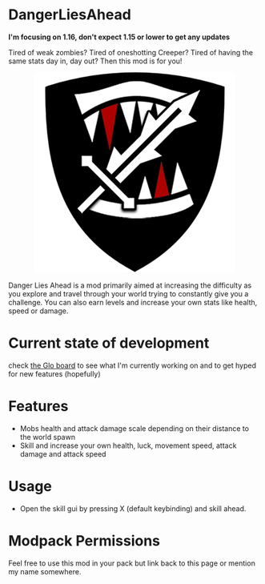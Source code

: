 # DangerLiesAhead

**I'm focusing on 1.16, don't expect 1.15 or lower to get any updates**

Tired of weak zombies? Tired of oneshotting Creeper? Tired of having the same stats day in, day out? Then this mod is for you!

<div style="text-align:center">
  <img src="logo.png"/>
</div>

Danger Lies Ahead is a mod primarily aimed at increasing the difficulty as you explore and travel through your world trying to constantly give you a challenge. You can also earn levels and increase your own stats like health, speed or damage.

 
# Current state of development
check [the Glo board](https://app.gitkraken.com/glo/board/XXFy09aSlAAPAZQO) to see what I'm currently working on and to get hyped for new features (hopefully)

# Features
- Mobs health and attack damage scale depending on their distance to the world spawn
- Skill and increase your own health, luck, movement speed, attack damage and attack speed

# Usage

- Open the skill gui by pressing X (default keybinding) and skill ahead.

# Modpack Permissions
Feel free to use this mod in your pack but link back to this page or mention my name somewhere.
